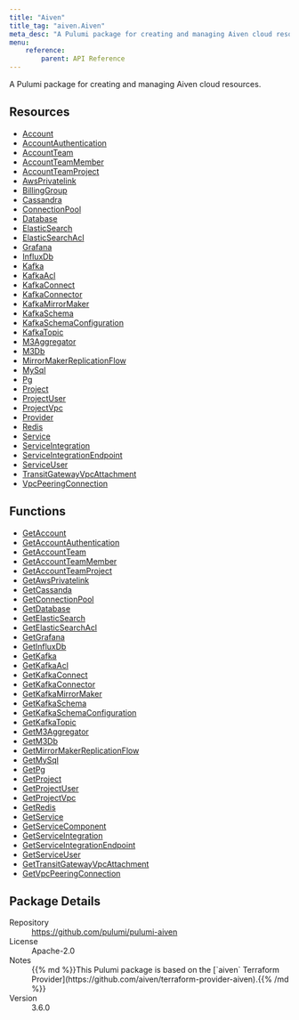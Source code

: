 ```yaml
---
title: "Aiven"
title_tag: "aiven.Aiven"
meta_desc: "A Pulumi package for creating and managing Aiven cloud resources."
menu:
    reference:
        parent: API Reference
---
```


<!-- WARNING: this file was generated by Pulumi Docs Generator. -->
<!-- Do not edit by hand unless you're certain you know what you are doing! -->

A Pulumi package for creating and managing Aiven cloud resources.

<h2 id="resources">Resources</h2>
<ul class="api">
    <li><a href="account" title="Account"><span class="symbol resource"></span>Account</a></li>
    <li><a href="accountauthentication" title="AccountAuthentication"><span class="symbol resource"></span>AccountAuthentication</a></li>
    <li><a href="accountteam" title="AccountTeam"><span class="symbol resource"></span>AccountTeam</a></li>
    <li><a href="accountteammember" title="AccountTeamMember"><span class="symbol resource"></span>AccountTeamMember</a></li>
    <li><a href="accountteamproject" title="AccountTeamProject"><span class="symbol resource"></span>AccountTeamProject</a></li>
    <li><a href="awsprivatelink" title="AwsPrivatelink"><span class="symbol resource"></span>AwsPrivatelink</a></li>
    <li><a href="billinggroup" title="BillingGroup"><span class="symbol resource"></span>BillingGroup</a></li>
    <li><a href="cassandra" title="Cassandra"><span class="symbol resource"></span>Cassandra</a></li>
    <li><a href="connectionpool" title="ConnectionPool"><span class="symbol resource"></span>ConnectionPool</a></li>
    <li><a href="database" title="Database"><span class="symbol resource"></span>Database</a></li>
    <li><a href="elasticsearch" title="ElasticSearch"><span class="symbol resource"></span>ElasticSearch</a></li>
    <li><a href="elasticsearchacl" title="ElasticSearchAcl"><span class="symbol resource"></span>ElasticSearchAcl</a></li>
    <li><a href="grafana" title="Grafana"><span class="symbol resource"></span>Grafana</a></li>
    <li><a href="influxdb" title="InfluxDb"><span class="symbol resource"></span>InfluxDb</a></li>
    <li><a href="kafka" title="Kafka"><span class="symbol resource"></span>Kafka</a></li>
    <li><a href="kafkaacl" title="KafkaAcl"><span class="symbol resource"></span>KafkaAcl</a></li>
    <li><a href="kafkaconnect" title="KafkaConnect"><span class="symbol resource"></span>KafkaConnect</a></li>
    <li><a href="kafkaconnector" title="KafkaConnector"><span class="symbol resource"></span>KafkaConnector</a></li>
    <li><a href="kafkamirrormaker" title="KafkaMirrorMaker"><span class="symbol resource"></span>KafkaMirrorMaker</a></li>
    <li><a href="kafkaschema" title="KafkaSchema"><span class="symbol resource"></span>KafkaSchema</a></li>
    <li><a href="kafkaschemaconfiguration" title="KafkaSchemaConfiguration"><span class="symbol resource"></span>KafkaSchemaConfiguration</a></li>
    <li><a href="kafkatopic" title="KafkaTopic"><span class="symbol resource"></span>KafkaTopic</a></li>
    <li><a href="m3aggregator" title="M3Aggregator"><span class="symbol resource"></span>M3Aggregator</a></li>
    <li><a href="m3db" title="M3Db"><span class="symbol resource"></span>M3Db</a></li>
    <li><a href="mirrormakerreplicationflow" title="MirrorMakerReplicationFlow"><span class="symbol resource"></span>MirrorMakerReplicationFlow</a></li>
    <li><a href="mysql" title="MySql"><span class="symbol resource"></span>MySql</a></li>
    <li><a href="pg" title="Pg"><span class="symbol resource"></span>Pg</a></li>
    <li><a href="project" title="Project"><span class="symbol resource"></span>Project</a></li>
    <li><a href="projectuser" title="ProjectUser"><span class="symbol resource"></span>ProjectUser</a></li>
    <li><a href="projectvpc" title="ProjectVpc"><span class="symbol resource"></span>ProjectVpc</a></li>
    <li><a href="provider" title="Provider"><span class="symbol resource"></span>Provider</a></li>
    <li><a href="redis" title="Redis"><span class="symbol resource"></span>Redis</a></li>
    <li><a href="service" title="Service"><span class="symbol resource"></span>Service</a></li>
    <li><a href="serviceintegration" title="ServiceIntegration"><span class="symbol resource"></span>ServiceIntegration</a></li>
    <li><a href="serviceintegrationendpoint" title="ServiceIntegrationEndpoint"><span class="symbol resource"></span>ServiceIntegrationEndpoint</a></li>
    <li><a href="serviceuser" title="ServiceUser"><span class="symbol resource"></span>ServiceUser</a></li>
    <li><a href="transitgatewayvpcattachment" title="TransitGatewayVpcAttachment"><span class="symbol resource"></span>TransitGatewayVpcAttachment</a></li>
    <li><a href="vpcpeeringconnection" title="VpcPeeringConnection"><span class="symbol resource"></span>VpcPeeringConnection</a></li>
</ul>

<h2 id="functions">Functions</h2>
<ul class="api">
    <li><a href="getaccount" title="GetAccount"><span class="symbol function"></span>GetAccount</a></li>
    <li><a href="getaccountauthentication" title="GetAccountAuthentication"><span class="symbol function"></span>GetAccountAuthentication</a></li>
    <li><a href="getaccountteam" title="GetAccountTeam"><span class="symbol function"></span>GetAccountTeam</a></li>
    <li><a href="getaccountteammember" title="GetAccountTeamMember"><span class="symbol function"></span>GetAccountTeamMember</a></li>
    <li><a href="getaccountteamproject" title="GetAccountTeamProject"><span class="symbol function"></span>GetAccountTeamProject</a></li>
    <li><a href="getawsprivatelink" title="GetAwsPrivatelink"><span class="symbol function"></span>GetAwsPrivatelink</a></li>
    <li><a href="getcassanda" title="GetCassanda"><span class="symbol function"></span>GetCassanda</a></li>
    <li><a href="getconnectionpool" title="GetConnectionPool"><span class="symbol function"></span>GetConnectionPool</a></li>
    <li><a href="getdatabase" title="GetDatabase"><span class="symbol function"></span>GetDatabase</a></li>
    <li><a href="getelasticsearch" title="GetElasticSearch"><span class="symbol function"></span>GetElasticSearch</a></li>
    <li><a href="getelasticsearchacl" title="GetElasticSearchAcl"><span class="symbol function"></span>GetElasticSearchAcl</a></li>
    <li><a href="getgrafana" title="GetGrafana"><span class="symbol function"></span>GetGrafana</a></li>
    <li><a href="getinfluxdb" title="GetInfluxDb"><span class="symbol function"></span>GetInfluxDb</a></li>
    <li><a href="getkafka" title="GetKafka"><span class="symbol function"></span>GetKafka</a></li>
    <li><a href="getkafkaacl" title="GetKafkaAcl"><span class="symbol function"></span>GetKafkaAcl</a></li>
    <li><a href="getkafkaconnect" title="GetKafkaConnect"><span class="symbol function"></span>GetKafkaConnect</a></li>
    <li><a href="getkafkaconnector" title="GetKafkaConnector"><span class="symbol function"></span>GetKafkaConnector</a></li>
    <li><a href="getkafkamirrormaker" title="GetKafkaMirrorMaker"><span class="symbol function"></span>GetKafkaMirrorMaker</a></li>
    <li><a href="getkafkaschema" title="GetKafkaSchema"><span class="symbol function"></span>GetKafkaSchema</a></li>
    <li><a href="getkafkaschemaconfiguration" title="GetKafkaSchemaConfiguration"><span class="symbol function"></span>GetKafkaSchemaConfiguration</a></li>
    <li><a href="getkafkatopic" title="GetKafkaTopic"><span class="symbol function"></span>GetKafkaTopic</a></li>
    <li><a href="getm3aggregator" title="GetM3Aggregator"><span class="symbol function"></span>GetM3Aggregator</a></li>
    <li><a href="getm3db" title="GetM3Db"><span class="symbol function"></span>GetM3Db</a></li>
    <li><a href="getmirrormakerreplicationflow" title="GetMirrorMakerReplicationFlow"><span class="symbol function"></span>GetMirrorMakerReplicationFlow</a></li>
    <li><a href="getmysql" title="GetMySql"><span class="symbol function"></span>GetMySql</a></li>
    <li><a href="getpg" title="GetPg"><span class="symbol function"></span>GetPg</a></li>
    <li><a href="getproject" title="GetProject"><span class="symbol function"></span>GetProject</a></li>
    <li><a href="getprojectuser" title="GetProjectUser"><span class="symbol function"></span>GetProjectUser</a></li>
    <li><a href="getprojectvpc" title="GetProjectVpc"><span class="symbol function"></span>GetProjectVpc</a></li>
    <li><a href="getredis" title="GetRedis"><span class="symbol function"></span>GetRedis</a></li>
    <li><a href="getservice" title="GetService"><span class="symbol function"></span>GetService</a></li>
    <li><a href="getservicecomponent" title="GetServiceComponent"><span class="symbol function"></span>GetServiceComponent</a></li>
    <li><a href="getserviceintegration" title="GetServiceIntegration"><span class="symbol function"></span>GetServiceIntegration</a></li>
    <li><a href="getserviceintegrationendpoint" title="GetServiceIntegrationEndpoint"><span class="symbol function"></span>GetServiceIntegrationEndpoint</a></li>
    <li><a href="getserviceuser" title="GetServiceUser"><span class="symbol function"></span>GetServiceUser</a></li>
    <li><a href="gettransitgatewayvpcattachment" title="GetTransitGatewayVpcAttachment"><span class="symbol function"></span>GetTransitGatewayVpcAttachment</a></li>
    <li><a href="getvpcpeeringconnection" title="GetVpcPeeringConnection"><span class="symbol function"></span>GetVpcPeeringConnection</a></li>
</ul>

<h2 id="package-details">Package Details</h2>
<dl class="package-details">
	<dt>Repository</dt>
	<dd><a href="https://github.com/pulumi/pulumi-aiven">https://github.com/pulumi/pulumi-aiven</a></dd>
	<dt>License</dt>
	<dd>Apache-2.0</dd>
	<dt>Notes</dt>
	<dd>{{% md %}}This Pulumi package is based on the [`aiven` Terraform Provider](https://github.com/aiven/terraform-provider-aiven).{{% /md %}}</dd>
	<dt>Version</dt>
	<dd>3.6.0</dd>
</dl>

